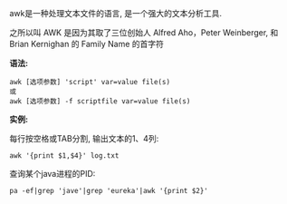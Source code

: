 awk是一种处理文本文件的语言, 是一个强大的文本分析工具.

之所以叫 AWK 是因为其取了三位创始人 Alfred Aho，Peter Weinberger, 和 Brian Kernighan 的 Family Name 的首字符

**语法:**

```
awk [选项参数] 'script' var=value file(s)
或
awk [选项参数] -f scriptfile var=value file(s)
```

**实例:**

每行按空格或TAB分割, 输出文本的1、4列:

```
awk '{print $1,$4}' log.txt
```

查询某个java进程的PID:

```
pa -ef|grep 'jave'|grep 'eureka'|awk '{print $2}'
```

